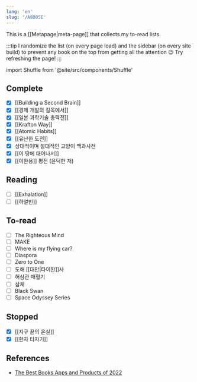 ```yaml
---
lang: 'en'
slug: '/A8D05E'
---
```


This is a [[Metapage|meta-page]] that collects my to-read lists.

:::tip
I randomize the list (on every page load) and the sidebar (on every site build) to prevent any book on the top from getting all the attention 😉
Try refreshing the page!
:::

import Shuffle from '@site/src/components/Shuffle'

## Complete

<Shuffle>

- [x] [[Building a Second Brain]]
- [x] [[경제 개발의 길목에서]]
- [x] [[일본 과학기술 총력전]]
- [x] [[Krafton Way]]
- [x] [[Atomic Habits]]
- [x] [[유난한 도전]]
- [x] 상대적이며 절대적인 고양이 백과사전
- [x] [[이 땅에 태어나서]]
- [x] [[이완용]] 평전 (윤덕한 저)

</Shuffle>

## Reading

<Shuffle>

- [ ] [[Exhalation]]
- [ ] [[하얼빈]]

</Shuffle>

## To-read

<Shuffle>

- [ ] The Righteous Mind
- [ ] MAKE
- [ ] Where is my flying car?
- [ ] Diaspora
- [ ] Zero to One
- [ ] 도해 [[대만|타이완]]사
- [ ] 허삼관 매혈기
- [ ] 삼체
- [ ] Black Swan
- [ ] Space Odyssey Series

</Shuffle>

## Stopped

<Shuffle>

- [x] [[지구 끝의 온실]]
- [x] [[한자 타자기]]

</Shuffle>

## References

- [The Best Books Apps and Products of 2022](https://www.producthunt.com/topics/books?order=most-upvoted)
